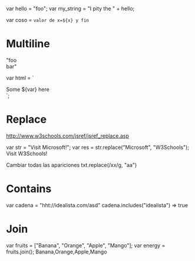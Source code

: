 var hello = "foo";
var my_string = "I pity the " + hello;

var coso = `valor de x=${x} y fin`

# Multiline
"foo \
bar"

var html = `
  <div>
    <span>Some ${var} here</span>
  </div>
`;

# Replace
http://www.w3schools.com/jsref/jsref_replace.asp

var str = "Visit Microsoft!";
var res = str.replace("Microsoft", "W3Schools");
Visit W3Schools!

Cambiar todas las apariciones
txt.replace(/xx/g, "aa")

# Contains
var cadena = "hht://idealista.com/asd"
cadena.includes("idealista")
=> true

# Join
var fruits = ["Banana", "Orange", "Apple", "Mango"];
var energy = fruits.join();
Banana,Orange,Apple,Mango

